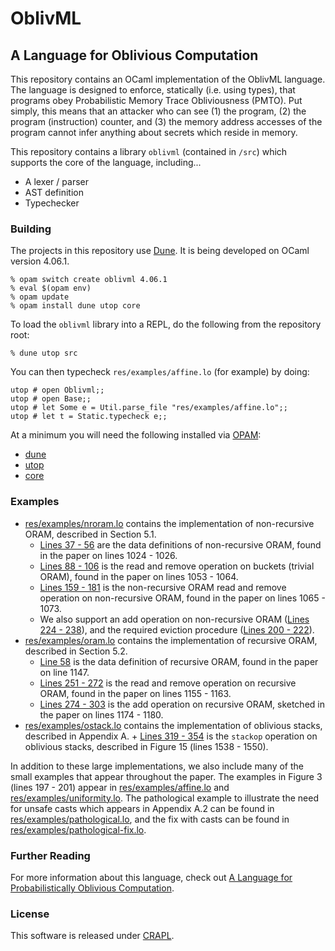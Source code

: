 # OblivML

## A Language for Oblivious Computation

This repository contains an OCaml implementation of the OblivML language. The language is designed to enforce, statically (i.e. using types), that programs obey Probabilistic Memory Trace Obliviousness (PMTO). Put simply, this means that an attacker who can see (1) the program, (2) the program (instruction) counter, and (3) the memory address accesses of the program cannot infer anything about secrets which reside in memory.

This repository contains a library `oblivml` (contained in `/src`) which supports the core of the language, including...
  * A lexer / parser
  * AST definition
  * Typechecker

### Building

The projects in this repository use [Dune](https://github.com/ocaml/dune). It is being developed
on OCaml version 4.06.1.

```
% opam switch create oblivml 4.06.1
% eval $(opam env)
% opam update
% opam install dune utop core
```

To load the `oblivml` library into a REPL, do the following from the repository root:

```
% dune utop src
```

You can then typecheck `res/examples/affine.lo` (for example) by doing:

```
utop # open Oblivml;;
utop # open Base;;
utop # let Some e = Util.parse_file "res/examples/affine.lo";;
utop # let t = Static.typecheck e;;
```

At a minimum you will need the following installed via [OPAM](https://opam.ocaml.org/):

* [dune](https://github.com/ocaml/dune)
* [utop](https://github.com/diml/utop)
* [core](https://github.com/janestreet/core)

### Examples

* [res/examples/nroram.lo](res/examples/nroram.lo) contains the implementation of non-recursive ORAM, described in Section 5.1.
  + [Lines 37 - 56](res/examples/nroram.lo#L37) are the data definitions of non-recursive ORAM, found in the paper on lines 1024 - 1026.
  + [Lines 88 - 106](res/examples/nroram.lo#L88) is the read and remove operation on buckets (trivial ORAM), found in the paper on lines 1053 - 1064.
  + [Lines 159 - 181](res/examples/nroram.lo#L159) is the non-recursive ORAM read and remove operation on non-recursive ORAM, found in the paper on lines 1065 - 1073.
  + We also support an add operation on non-recursive ORAM ([Lines 224 - 238](res/examples/nroram.lo#L224)), and the required eviction procedure ([Lines 200 - 222](res/examples/nroram.lo#L159)).
* [res/examples/oram.lo](res/examples/oram.lo) contains the implementation of recursive ORAM, described in Section 5.2.
  + [Line 58](res/examples/oram.lo#L58) is the data definition of recursive ORAM, found in the paper on line 1147.
  + [Lines 251 - 272](res/examples/oram.lo#L251) is the read and remove operation on recursive ORAM, found in the paper on lines 1155 - 1163.
  + [Lines 274 - 303](res/examples/oram.lo#L274) is the add operation on recursive ORAM, sketched in the paper on lines 1174 - 1180.
* [res/examples/ostack.lo](res/examples/ostack.lo) contains the implementation of oblivious stacks, described in Appendix A. + [Lines 319 - 354](res/examples/ostack.lo#L319) is the `stackop` operation on oblivious stacks, described in Figure 15 (lines 1538 - 1550).

In addition to these large implementations, we also include many of the small examples that appear throughout the paper.
The examples in Figure 3 (lines 197 - 201) appear in [res/examples/affine.lo](res/examples/affine.lo) and [res/examples/uniformity.lo](res/examples/ostack.lo). The pathological example to illustrate the need for unsafe casts which appears in Appendix A.2 can be found in [res/examples/pathological.lo](res/examples/pathological.lo), and the fix with casts can be found in [res/examples/pathological-fix.lo](res/examples/pathological-fix.lo).

### Further Reading

For more information about this language, check out [A Language for Probabilistically Oblivious Computation](https://arxiv.org/pdf/1711.09305.pdf).

### License

This software is released under [CRAPL](http://matt.might.net/articles/crapl/).
